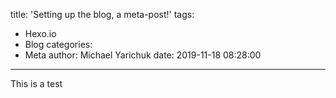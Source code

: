 title: 'Setting up the blog, a meta-post!'
tags:
  - Hexo.io
  - Blog
categories:
  - Meta
author: Michael Yarichuk
date: 2019-11-18 08:28:00
---
This is a test